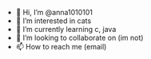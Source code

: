 - 👋 Hi, I’m @anna1010101
- 👀 I’m interested in cats
- 🌱 I’m currently learning c, java
- 💞️ I’m looking to collaborate on (im not)
- 📫 How to reach me (email)

<!---
anna1010101/anna1010101 is a ✨ special ✨ repository because its `README.md` (this file) appears on your GitHub profile.
You can click the Preview link to take a look at your changes.
--->
